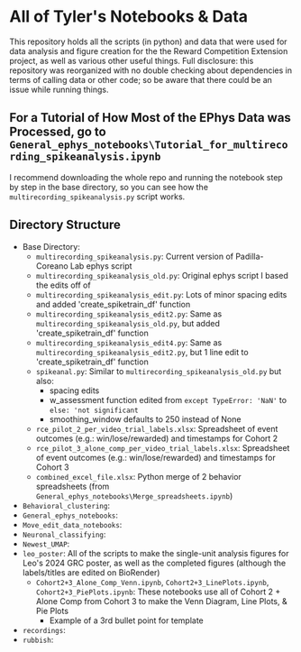 # All of Tyler's Notebooks & Data

 This repository holds all the scripts (in python) and data that were used for data analysis and figure creation for the the Reward Competition Extension project, as well as various other useful things.
 Full disclosure: this repository was reorganized with no double checking about dependencies in terms of calling data or other code; so be aware that there could be an issue while running things. 

 ## For a Tutorial of How Most of the EPhys Data was Processed, go to `General_ephys_notebooks\Tutorial_for_multirecording_spikeanalysis.ipynb`
  I recommend downloading the whole repo and running the notebook step by step in the base directory, so you can see how the `multirecording_spikeanalysis.py` script works.

 ## Directory Structure

- Base Directory:
    - `multirecording_spikeanalysis.py`: Current version of Padilla-Coreano Lab ephys script
    - `multirecording_spikeanalysis_old.py`: Original ephys script I based the edits off of
    - `multirecording_spikeanalysis_edit.py`: Lots of minor spacing edits and added 'create_spiketrain_df' function
    - `multirecording_spikeanalysis_edit2.py`: Same as `multirecording_spikeanalysis_old.py`, but added 'create_spiketrain_df' function
    - `multirecording_spikeanalysis_edit4.py`: Same as `multirecording_spikeanalysis_edit2.py`, but 1 line edit to 'create_spiketrain_df' function
    - `spikeanal.py`: Similar to `multirecording_spikeanalysis_old.py` but also:
        - spacing edits
        - w_assessment function edited from `except TypeError: 'NaN'` to `else: 'not significant`
        - smoothing_window defaults to 250 instead of None
    - `rce_pilot_2_per_video_trial_labels.xlsx`: Spreadsheet of event outcomes (e.g.: win/lose/rewarded) and timestamps for Cohort 2
    - `rce_pilot_3_alone_comp_per_video_trial_labels.xlsx`: Spreadsheet of event outcomes (e.g.: win/lose/rewarded) and timestamps for Cohort 3
    - `combined_excel_file.xlsx`: Python merge of 2 behavior spreadsheets (from `General_ephys_notebooks\Merge_spreadsheets.ipynb`)
- `Behavioral_clustering`:
- `General_ephys_notebooks`:
- `Move_edit_data_notebooks`:
- `Neuronal_classifying`:
- `Newest_UMAP`:
- `leo_poster`: All of the scripts to make the single-unit analysis figures for Leo's 2024 GRC poster, as well as the completed figures (although the labels/titles are edited on BioRender)
    - `Cohort2+3_Alone_Comp_Venn.ipynb`, `Cohort2+3_LinePlots.ipynb`, `Cohort2+3_PiePlots.ipynb`: These notebooks use all of Cohort 2 + Alone Comp from Cohort 3 to make the Venn Diagram, Line Plots, & Pie Plots
        - Example of a 3rd bullet point for template
- `recordings`:
- `rubbish`:
